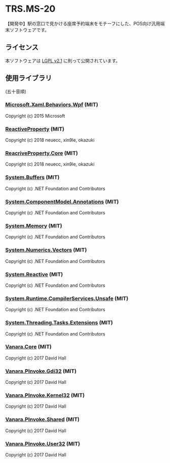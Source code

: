 # TRS.MS-20

【開発中】駅の窓口で見かける座席予約端末をモチーフにした、POS向け汎用端末ソフトウェアです。

## ライセンス

本ソフトウェアは [LGPL v2.1](LICENSE) に則って公開されています。

## 使用ライブラリ

(五十音順)

### [Microsoft.Xaml.Behaviors.Wpf](https://github.com/Microsoft/XamlBehaviorsWpf) (MIT)

Copyright (c) 2015 Microsoft

### [ReactiveProperty](https://github.com/runceel/ReactiveProperty) (MIT)

Copyright (c) 2018 neuecc, xin9le, okazuki

### [ReacriveProperty.Core](https://github.com/runceel/ReactiveProperty) (MIT)

Copyright (c) 2018 neuecc, xin9le, okazuki

### [System.Buffers](https://dot.net) (MIT)

Copyright (c) .NET Foundation and Contributors

### [System.ComponentModel.Annotations](https://github.com/dotnet/runtime) (MIT)

Copyright (c) .NET Foundation and Contributors

### [System.Memory](https://dot.net) (MIT)

Copyright (c) .NET Foundation and Contributors

### [System.Numerics.Vectors](https://dot.net) (MIT)

Copyright (c) .NET Foundation and Contributors

### [System.Reactive](https://github.com/dotnet/reactive) (MIT)

Copyright (c) .NET Foundation and Contributors

### [System.Runtime.CompilerServices.Unsafe](https://dot.net) (MIT)

Copyright (c) .NET Foundation and Contributors

### [System.Threading.Tasks.Extensions](https://dot.net) (MIT)

Copyright (c) .NET Foundation and Contributors

### [Vanara.Core](https://github.com/dahall/vanara) (MIT)

Copyright (c) 2017 David Hall

### [Vanara.PInvoke.Gdi32](https://github.com/dahall/vanara) (MIT)

Copyright (c) 2017 David Hall

### [Vanara.PInvoke.Kernel32](https://github.com/dahall/vanara) (MIT)

Copyright (c) 2017 David Hall

### [Vanara.PInvoke.Shared](https://github.com/dahall/vanara) (MIT)

Copyright (c) 2017 David Hall

### [Vanara.PInvoke.User32](https://github.com/dahall/vanara) (MIT)

Copyright (c) 2017 David Hall

